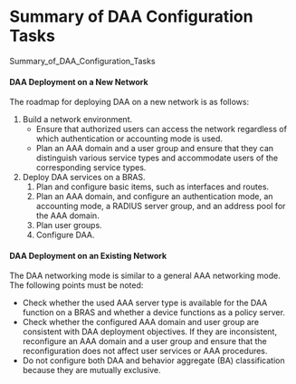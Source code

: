 Summary of DAA Configuration Tasks
==================================

Summary_of_DAA_Configuration_Tasks

#### DAA Deployment on a New Network

The roadmap
for deploying DAA on a new network is as follows:

1. Build a network environment.
   * Ensure that authorized users can access the network regardless
     of which authentication or accounting mode is used.
   * Plan an AAA domain and a user group and ensure that they can
     distinguish various service types and accommodate users of the corresponding
     service types.
2. Deploy DAA services on a BRAS.
   1. Plan and configure basic items, such as interfaces and routes.
   2. Plan an AAA domain, and configure an authentication mode, an
      accounting mode, a RADIUS server group, and an address pool for the
      AAA domain.
   3. Plan user groups.
   4. Configure DAA.

#### DAA Deployment on an Existing Network

The
DAA networking mode is similar to a general AAA networking mode. The
following points must be noted:

* Check whether the used AAA server type is available for the
  DAA function on a BRAS and whether a device functions as a policy
  server.
* Check whether the configured AAA domain and user group are
  consistent with DAA deployment objectives. If they are inconsistent,
  reconfigure an AAA domain and a user group and ensure that the reconfiguration
  does not affect user services or AAA procedures.
* Do not configure both DAA and behavior aggregate (BA) classification
  because they are mutually exclusive.